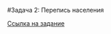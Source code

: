 #Задача 2: Перепись населения

[Ссылка на задание](https://github.com/netology-code/jd-homeworks/blob/master/streams/task2/README.md)